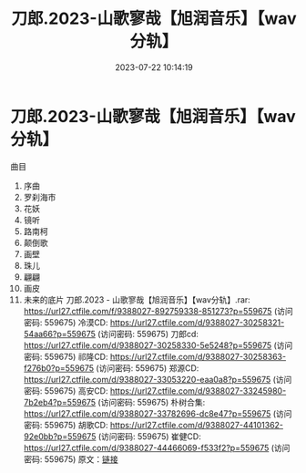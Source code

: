 ﻿---
title: 刀郎.2023-山歌寥哉【旭润音乐】【wav分轨】
date: 2023-07-22 10:14:19
categories: WAV车载音乐、镜像
tags: 华语中文
---
# 刀郎.2023-山歌寥哉【旭润音乐】【wav分轨】

曲目
01. 序曲
02. 罗刹海市
03. 花妖
04. 镜听
05. 路南柯
06. 颠倒歌
07. 画壁
08. 珠儿
09. 翩翩
10. 画皮
11. 未来的底片
刀郎.2023 - 山歌寥哉【旭润音乐】【wav分轨】.rar: https://url27.ctfile.com/f/9388027-892759338-851273?p=559675
(访问密码: 559675)
冷漠CD: https://url27.ctfile.com/d/9388027-30258321-54aa66?p=559675
(访问密码: 559675)
刀郎cd: https://url27.ctfile.com/d/9388027-30258330-5e5248?p=559675
(访问密码: 559675)
祁隆CD: https://url27.ctfile.com/d/9388027-30258363-f276b0?p=559675
(访问密码: 559675)
郑源CD: https://url27.ctfile.com/d/9388027-33053220-eaa0a8?p=559675
(访问密码: 559675)
高安CD: https://url27.ctfile.com/d/9388027-33245980-7b2eb4?p=559675
(访问密码: 559675)
朴树合集: https://url27.ctfile.com/d/9388027-33782696-dc8e47?p=559675
(访问密码: 559675)
胡歌CD: https://url27.ctfile.com/d/9388027-44101362-92e0bb?p=559675
(访问密码: 559675)
崔健CD: https://url27.ctfile.com/d/9388027-44466069-f533f2?p=559675
(访问密码: 559675)
原文：[链接](https://blog.sina.com.cn/s/blog_1647c7e76010312so.html)